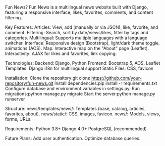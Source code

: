 Fun News?
Fun News is a multilingual news website built with Django, featuring a responsive interface, likes, favorites, comments, and content filtering.

Key Features:
Articles: View, add (manually or via JSON), like, favorite, and comment.
Filtering: Search, sort by date/views/likes, filter by tags and categories.
Multilingual: Supports multiple languages with a language switcher.
Interface: Responsive design (Bootstrap), light/dark theme toggle, animations (AOS).
Map: Interactive map on the "About" page (Leaflet).
Interactivity: AJAX for likes and favorites, link copying.

Technologies:
Backend: Django, Python
Frontend: Bootstrap 5, AOS, Leaflet
Templates: Django i18n for multilingual support
Static Files: CSS, favicon

Installation:
Clone the repository:git clone https://github.com/your-repository/fun-news.git
Install dependencies:pip install -r requirements.txt
Configure database and environment variables in settings.py.
Run migrations:python manage.py migrate
Start the server:python manage.py runserver

Structure:
news/templates/news/: Templates (base, catalog, articles, favorites, about).
news/static/: CSS, images, favicon.
news/: Models, views, forms, URLs.

Requirements:
Python 3.8+
Django 4.0+
PostgreSQL (recommended)

Future Plans:
Add user authentication.
Optimize database queries.


